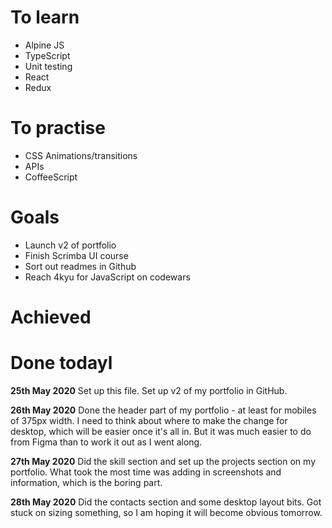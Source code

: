 # To learn
- Alpine JS
- TypeScript
- Unit testing
- React
- Redux


# To practise
- CSS Animations/transitions
- APIs
- CoffeeScript


# Goals
- Launch v2 of portfolio
- Finish Scrimba UI course
- Sort out readmes in Github
- Reach 4kyu for JavaScript on codewars


# Achieved


# Done todayl
**25th May 2020**
Set up this file. Set up v2 of my portfolio in GitHub.

**26th May 2020**
Done the header part of my portfolio - at least for mobiles of 375px width. I need to think about where to make the change for desktop, which will be easier once it's all in. But it was much easier to do from Figma than to work it out as I went along.

**27th May 2020**
Did the skill section and set up the projects section on my portfolio. What took the most time was adding in screenshots and information, which is the boring part.

**28th May 2020**
Did the contacts section and some desktop layout bits. Got stuck on sizing something, so I am hoping it will become obvious tomorrow.

